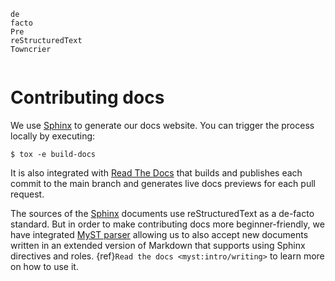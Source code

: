 ```{spelling}
de
facto
Pre
reStructuredText
Towncrier
```

```{include} ../../CONTRIBUTING.md
```

# Contributing docs

We use [Sphinx] to generate our docs website. You can trigger
the process locally by executing:

```shell-session
$ tox -e build-docs
```

It is also integrated with [Read The Docs] that builds and
publishes each commit to the main branch and generates live
docs previews for each pull request.

The sources of the [Sphinx] documents use reStructuredText as a
de-facto standard. But in order to make contributing docs more
beginner-friendly, we have integrated [MyST parser] allowing us
to also accept new documents written in an extended version of
Markdown that supports using Sphinx directives and roles. {ref}`Read
the docs <myst:intro/writing>` to learn more on how to use it.


[MyST parser]: https://pypi.org/project/myst-parser/
[Read The Docs]: https://readthedocs.org
[Sphinx]: https://www.sphinx-doc.org

```{include} ../changelog-fragments.d/README.md
```
